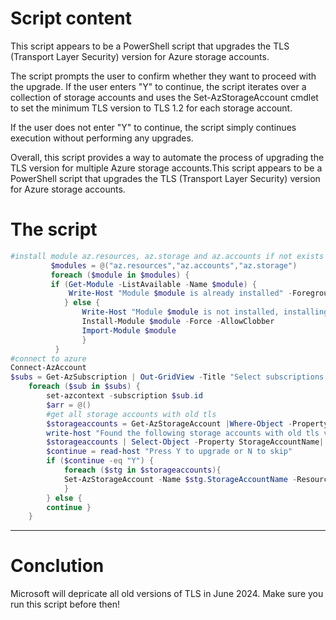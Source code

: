 # Script content

This script appears to be a PowerShell script that upgrades the TLS (Transport Layer Security) version for Azure storage accounts.

The script prompts the user to confirm whether they want to proceed with the upgrade. If the user enters "Y" to continue, the script iterates over a collection of storage accounts and uses the Set-AzStorageAccount cmdlet to set the minimum TLS version to TLS 1.2 for each storage account.

If the user does not enter "Y" to continue, the script simply continues execution without performing any upgrades.

Overall, this script provides a way to automate the process of upgrading the TLS version for multiple Azure storage accounts.This script appears to be a PowerShell script that upgrades the TLS (Transport Layer Security) version for Azure storage accounts.


# The script

```Powershell
#install module az.resources, az.storage and az.accounts if not exists
         $modules = @("az.resources","az.accounts","az.storage")
         foreach ($module in $modules) {
         if (Get-Module -ListAvailable -Name $module) {
             Write-Host "Module $module is already installed" -ForegroundColor Green
            } else {
                Write-Host "Module $module is not installed, installing now" -ForegroundColor Yellow
                Install-Module $module -Force -AllowClobber
                Import-Module $module
                }
          }
#connect to azure
Connect-AzAccount
$subs = Get-AzSubscription | Out-GridView -Title "Select subscriptions to get storage accounts from" -PassThru
    foreach ($sub in $subs) {
        set-azcontext -subscription $sub.id
        $arr = @()
        #get all storage accounts with old tls
        $storageaccounts = Get-AzStorageAccount |Where-Object -Property MinimumTlsVersion -ne "TLS1_2" | Select-Object ResourceGroupName, StorageAccountName, Location, EnableHttpsTrafficOnly, MinimumTlsVersion
        write-host "Found the following storage accounts with old tls version" -ForegroundColor Yellow
        $storageaccounts | Select-Object -Property StorageAccountName| ft        
        $continue = read-host "Press Y to upgrade or N to skip"
        if ($continue -eq "Y") {
            foreach ($stg in $storageaccounts){
            Set-AzStorageAccount -Name $stg.StorageAccountName -ResourceGroupName $stg.resourcegroupname -MinimumTlsVersion TLS1_2
            }
        } else {
        continue }
    }

```


---
# Conclution
Microsoft will depricate all old versions of TLS in June 2024. Make sure you run this script before then!

